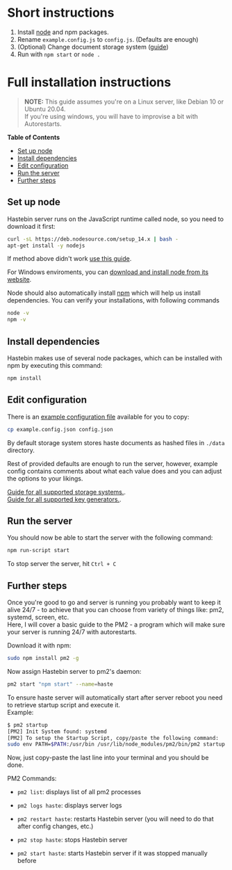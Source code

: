 # Short instructions

1. Install [node](https://nodejs.org/en/) and npm packages.
2. Rename `example.config.js` to `config.js`. (Defaults are enough)
3. (Optional) Change document storage system ([guide](./storage.md))
4. Run with `npm start` or `node .`



# Full installation instructions

> **NOTE:** This guide assumes you're on a Linux server, like Debian 10 or Ubuntu 20.04.  
If you're using windows, you will have to improvise a bit with Autorestarts.

**Table of Contents**

- [Set up node](#set-up-node)
- [Install dependencies](#install-dependencies)
- [Edit configuration](#edit-configuration)
- [Run the server](#run-the-server)
- [Further steps](#further-steps)


## Set up node

Hastebin server runs on the JavaScript runtime called node, so you need to download it first:

```bash
curl -sL https://deb.nodesource.com/setup_14.x | bash -
apt-get install -y nodejs
```

If method above didn't work [use this guide](https://github.com/nodesource/distributions/blob/master/README.md#installation-instructions).

For Windows enviroments, you can [download and install node from its website](https://nodejs.org/en/download/current/).  

Node should also automatically install [npm](https://docs.npmjs.com/about-npm/) which will help us install dependencies. You can verify your installations, with following commands

```bash
node -v
npm -v
```


## Install dependencies

Hastebin makes use of several node packages, which can be installed with npm by executing this command:

```bash
npm install
```


## Edit configuration

There is an [example configuration file](../example.config.json) available for you to copy:

```bash
cp example.config.json config.json
```

By default storage system stores haste documents as hashed files in `./data` directory.  

Rest of provided defaults are enough to run the server, however, example config contains comments about what each value does and you can adjust the options to your likings.

[Guide for all supported storage systems.](./storage.md).  
[Guide for all supported key generators.](./generators.md).  


## Run the server

You should now be able to start the server with the following command:

```bash
npm run-script start
```

To stop server the server, hit `Ctrl + C`

## Further steps

Once you're good to go and server is running you probably want to keep it alive 24/7 - to achieve that you can choose from variety of things like: pm2, systemd, screen, etc.  
Here, I will cover a basic guide to the PM2 - a program which will make sure your server is running 24/7 with autorestarts.

Download it with npm:

```bash
sudo npm install pm2 -g
```

Now assign Hastebin server to pm2's daemon:

```bash
pm2 start "npm start" --name=haste
```

To ensure haste server will automatically start after server reboot you need to retrieve startup script and execute it.  
Example:

```bash
$ pm2 startup
[PM2] Init System found: systemd
[PM2] To setup the Startup Script, copy/paste the following command:
sudo env PATH=$PATH:/usr/bin /usr/lib/node_modules/pm2/bin/pm2 startup systemd -u zneix --hp /home/zneix
```

Now, just copy-paste the last line into your terminal and you should be done.



PM2 Commands:

- `pm2 list`: displays list of all pm2 processes
- `pm2 logs haste`: displays server logs

- `pm2 restart haste`: restarts Hastebin server (you will need to do that after config changes, etc.)
- `pm2 stop haste`: stops Hastebin server
- `pm2 start haste`: starts Hastebin server if it was stopped manually before